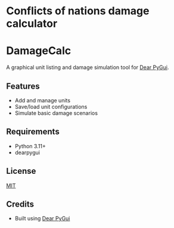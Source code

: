 # Conflicts of nations damage calculator
# DamageCalc

A graphical unit listing and damage simulation tool for [Dear PyGui](https://github.com/hoffstadt/DearPyGui).

## Features

- Add and manage units
- Save/load unit configurations
- Simulate basic damage scenarios

## Requirements

- Python 3.11+
- dearpygui

## License

[MIT](LICENSE)

## Credits

- Built using [Dear PyGui](https://github.com/hoffstadt/DearPyGui)



